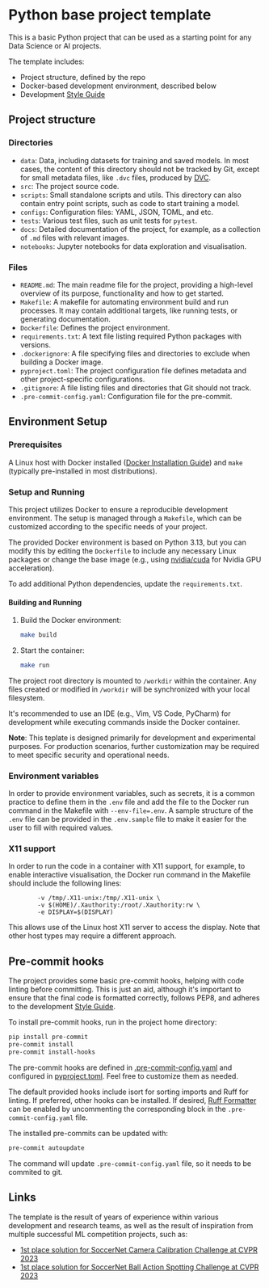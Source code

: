 # Python base project template

This is a basic Python project that can be used as a starting point for any
Data Science or AI projects.

The template includes:

- Project structure, defined by the repo
- Docker-based development environment, described below
- Development [Style Guide](GUIDE.md)

## Project structure

### Directories

* `data`: Data, including datasets for training and saved models. In most cases, the content of this directory should not be tracked by Git, except for small metadata files, like `.dvc` files, produced by [DVC](https://dvc.org/doc).
* `src`: The project source code.
* `scripts`: Small standalone scripts and utils. This directory can also contain entry point scripts, such as code to start training a model.
* `configs`: Configuration files: YAML, JSON, TOML, and etc.
* `tests`: Various test files, such as unit tests for `pytest`.
* `docs`: Detailed documentation of the project, for example, as a collection of `.md` files with relevant images.
* `notebooks`: Jupyter notebooks for data exploration and visualisation.

### Files

* `README.md`: The main readme file for the project, providing a high-level overview of its purpose, functionality and how to get started.
* `Makefile`: A makefile for automating environment build and run processes. It may contain additional targets, like running tests, or generating documentation.
* `Dockerfile`: Defines the project environment.
* `requirements.txt`: A text file listing required Python packages with versions.
* `.dockerignore`: A file specifying files and directories to exclude when building a Docker image.
* `pyproject.toml`: The project configuration file defines metadata and other project-specific configurations.
* `.gitignore`: A file listing files and directories that Git should not track.
* `.pre-commit-config.yaml`: Configuration file for the pre-commit.

## Environment Setup

### Prerequisites
A Linux host with Docker installed ([Docker Installation Guide](https://docs.docker.com/engine/install/)) and `make` (typically pre-installed in most distributions).

### Setup and Running

This project utilizes Docker to ensure a reproducible development environment.
The setup is managed through a `Makefile`, which can be customized according to
the specific needs of your project.

The provided Docker environment is based on Python 3.13, but you can modify this
by editing the `Dockerfile` to include any necessary Linux packages or change
the base image (e.g., using [nvidia/cuda](https://hub.docker.com/r/nvidia/cuda/) for Nvidia GPU acceleration).

To add additional Python dependencies, update the `requirements.txt`.

#### Building and Running

1. Build the Docker environment:
    ```bash
    make build
    ```

2. Start the container:
    ```bash
    make run
    ```

The project root directory is mounted to `/workdir` within the container. Any files created
or modified in `/workdir` will be synchronized with your local filesystem.

It's recommended to use an IDE (e.g., Vim, VS Code, PyCharm) for development while executing commands inside the Docker container.

**Note**: This teplate is designed primarily for development and experimental purposes.
For production scenarios, further customization may be required to meet specific
security and operational needs.

### Environment variables

In order to provide environment variables, such as secrets, it is a common practice to define them in the `.env` file and add the file to the Docker run command in the Makefile with `--env-file=.env`. A sample structure of the `.env` file can be provided in the `.env.sample` file to make it easier for the user to fill with required values.

### X11 support

In order to run the code in a container with X11 support, for example, to enable interactive visualisation, the Docker run command in the Makefile should include the following lines:

```
        -v /tmp/.X11-unix:/tmp/.X11-unix \
        -v $(HOME)/.Xauthority:/root/.Xauthority:rw \
        -e DISPLAY=$(DISPLAY)
```

This allows use of the Linux host X11 server to access the display. Note that other host types may require a different approach.

## Pre-commit hooks

The project provides some basic pre-commit hooks, helping with code linting before committing. This is just an aid, although it's important to ensure that the final code is formatted correctly, follows PEP8, and adheres to the development [Style Guide](GUIDE.md).

To install pre-commit hooks, run in the project home directory:
```bash
pip install pre-commit
pre-commit install
pre-commit install-hooks
```

The pre-commit hooks are defined in [.pre-commit-config.yaml](.pre-commit-config.yaml) and configured in [pyproject.toml](pyproject.toml). Feel free to customize them as needed.

The default provided hooks include isort for sorting imports and Ruff for linting. If preferred, other hooks can be installed. If desired, [Ruff Formatter](https://docs.astral.sh/ruff/formatter/) can be enabled by uncommenting the corresponding block in the `.pre-commit-config.yaml` file.

The installed pre-commits can be updated with:

```bash
pre-commit autoupdate
```

The command will update `.pre-commit-config.yaml` file, so it needs to be commited to git.

## Links

The template is the result of years of experience within various development and research teams, as well as the result of inspiration from multiple successful ML competition projects, such as:
* [1st place solution for SoccerNet Camera Calibration Challenge at CVPR 2023](https://github.com/NikolasEnt/soccernet-calibration-sportlight)
* [1st place solution for SoccerNet Ball Action Spotting Challenge at CVPR 2023](https://github.com/lRomul/ball-action-spotting)
